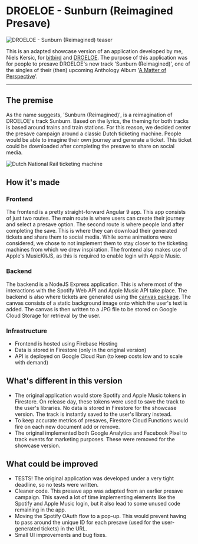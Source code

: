 # DROELOE - Sunburn (Reimagined Presave)

![DROELOE - Sunburn (Reimagined) teaser](https://storage.googleapis.com/nielskersic/static-images/github/sunburn-teaser-small.gif)

This is an adapted showcase version of an application developed by me, Niels Kersic, for [bitbird](https://bitbirdofficial.com/) and [DROELOE](https://www.instagram.com/droeloemusic/).
The purpose of this application was for people to presave DROELOE's new track 'Sunburn (Reimagined)', one of the singles of their (then) upcoming Anthology Album '[A Matter of Perspective](https://bitbird.lnk.to/amatterofperspective)'.

---
## The premise
As the name suggests, 'Sunburn (Reimagined)', is a reimagination of DROELOE's track Sunburn. Based on the lyrics, the theming for both tracks is based around trains and train stations. For this reason, we decided center the presave campaign around a classic Dutch ticketing machine. People would be able to imagine their own journey and generate a ticket. This ticket could be downloaded after completing the presave to share on social media.

![Dutch National Rail ticketing machine](https://storage.googleapis.com/nielskersic/static-images/github/sunburn-presave-cover.jpg)

## How it's made
### Frontend
The frontend is a pretty straight-forward Angular 9 app. This app consists of just two routes. The main route is where users can create their journey and select a presave option. The second route is where people land after completing the save. This is where they can download their generated tickets and share them to social media. While some animations were considered, we chose to not implement them to stay closer to the ticketing machines from which we drew inspiration. The frontend also makes use of Apple's MusicKitJS, as this is required to enable login with Apple Music.

### Backend
The backend is a NodeJS Express application. This is where most of the interactions with the Spotify Web API and Apple Music API take place. The backend is also where tickets are generated using the [canvas package](https://www.npmjs.com/package/canvas). The canvas consists of a static background image onto which the user's text is added. The canvas is then written to a JPG file to be stored on Google Cloud Storage for retrieval by the user.

### Infrastructure
- Frontend is hosted using Firebase Hosting
- Data is stored in Firestore (only in the original version)
- API is deployed on Google Cloud Run (to keep costs low and to scale with demand) 

## What's different in this version
- The original application would store Spotify and Apple Music tokens in Firestore. On release day, these tokens were used to save the track to the user's libraries. No data is stored in Firestore for the showcase version. The track is instantly saved to the user's library instead.
- To keep accurate metrics of presaves, Firestore Cloud Functions would fire on each new document add or remove.
- The original implemented both Google Analytics and Facebook Pixel to track events for marketing purposes. These were removed for the showcase version.

## What could be improved
- TESTS! The original application was developed under a very tight deadline, so no tests were written.
- Cleaner code. This presave app was adapted from an earlier presave campaign. This saved a lot of time implementing elements like the Spotify and Apple Music login, but it also lead to some unused code remaining in the app.
- Moving the Spotify OAuth flow to a pop-up. This would prevent having to pass around the unique ID for each presave (used for the user-generated tickets) in the URL.
- Small UI improvements and bug fixes.
